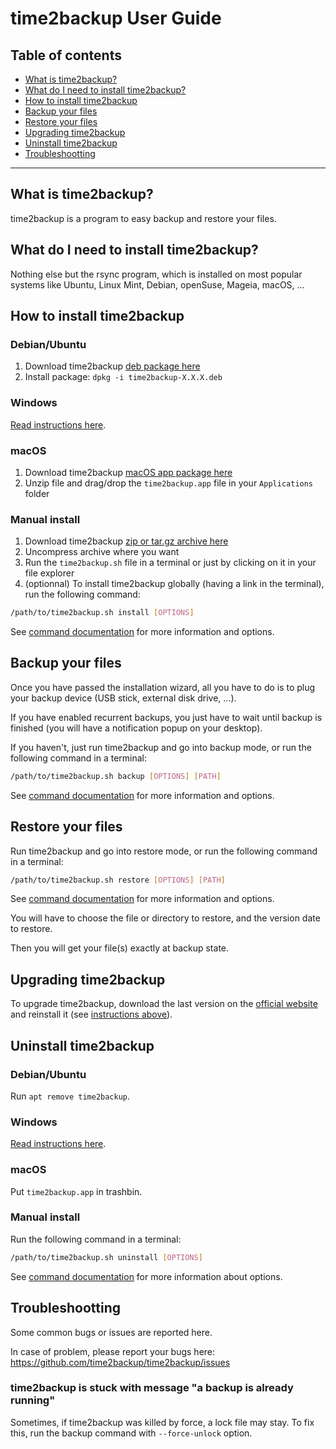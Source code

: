 # time2backup User Guide

## Table of contents
* [What is time2backup?](#whatisit)
* [What do I need to install time2backup?](#requirements)
* [How to install time2backup](#install)
* [Backup your files](#backup)
* [Restore your files](#restore)
* [Upgrading time2backup](#upgrade)
* [Uninstall time2backup](#uninstall)
* [Troubleshootting](#troubleshootting)

---------------------------------------------------------------

<a name="whatisit"></a>
## What is time2backup?
time2backup is a program to easy backup and restore your files.

<a name="requirements"></a>
## What do I need to install time2backup?
Nothing else but the rsync program, which is installed on most popular systems like Ubuntu,
Linux Mint, Debian, openSuse, Mageia, macOS, ...

<a name="install"></a>
## How to install time2backup
### Debian/Ubuntu
1. Download time2backup [deb package here](https://time2backup.org/download/time2backup/stable)
2. Install package: `dpkg -i time2backup-X.X.X.deb`

### Windows
[Read instructions here](https://github.com/time2backup/windows/tree/master/package).

### macOS
1. Download time2backup [macOS app package here](https://time2backup.org/download/time2backup/stable)
2. Unzip file and drag/drop the `time2backup.app` file in your `Applications` folder

### Manual install
1. Download time2backup [zip or tar.gz archive here](https://time2backup.org/download/time2backup/stable)
2. Uncompress archive where you want
3. Run the `time2backup.sh` file in a terminal or just by clicking on it in your file explorer
4. (optionnal) To install time2backup globally (having a link in the terminal), run the following command:
```bash
/path/to/time2backup.sh install [OPTIONS]
```
See [command documentation](command.md#install) for more information and options.

<a name="backup"></a>
## Backup your files
Once you have passed the installation wizard, all you have to do is to plug your
backup device (USB stick, external disk drive, ...).

If you have enabled recurrent backups, you just have to wait until backup is finished
(you will have a notification popup on your desktop).

If you haven't, just run time2backup and go into backup mode, or run the following command in a terminal:
```bash
/path/to/time2backup.sh backup [OPTIONS] [PATH]
```
See [command documentation](command.md#backup) for more information and options.

<a name="restore"></a>
## Restore your files
Run time2backup and go into restore mode, or run the following command in a terminal:
```bash
/path/to/time2backup.sh restore [OPTIONS] [PATH]
```
See [command documentation](command.md#restore) for more information and options.

You will have to choose the file or directory to restore, and the version date to restore.

Then you will get your file(s) exactly at backup state.

<a name="upgrade"></a>
## Upgrading time2backup
To upgrade time2backup, download the last version on the [official website](https://time2backup.org)
and reinstall it (see [instructions above](#install)).

<a name="uninstall"></a>
## Uninstall time2backup
### Debian/Ubuntu
Run `apt remove time2backup`.

### Windows
[Read instructions here](https://github.com/time2backup/windows/tree/master/package).

### macOS
Put `time2backup.app` in trashbin.

### Manual install
Run the following command in a terminal:
```bash
/path/to/time2backup.sh uninstall [OPTIONS]
```
See [command documentation](command.md#uninstall) for more information about options.

<a name="troubleshootting"></a>
## Troubleshootting
Some common bugs or issues are reported here.

In case of problem, please report your bugs here: https://github.com/time2backup/time2backup/issues

### time2backup is stuck with message "a backup is already running"
Sometimes, if time2backup was killed by force, a lock file may stay.
To fix this, run the backup command with `--force-unlock` option.
